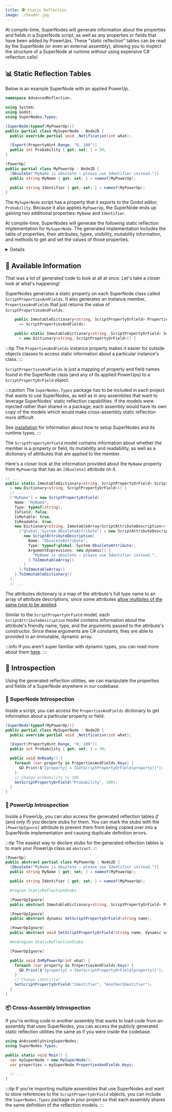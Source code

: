 ```yaml
---
title: 🕵️ Static Reflection
image: ./header.jpg
---
```


At compile-time, SuperNodes will generate information about the properties and fields in a SuperNode script, as well as any properties or fields that have been added by PowerUps. These "static reflection" tables can be read by the SuperNode (or even an external assembly), allowing you to inspect the structure of a SuperNode at runtime _without_ using expensive C# reflection calls!

## 📊 Static Reflection Tables

Below is an example SuperNode with an applied PowerUp.

```csharp
namespace AdvancedReflection;

using System;
using Godot;
using SuperNodes.Types;

[SuperNode(typeof(MyPowerUp))]
public partial class MySuperNode : Node2D {
  public override partial void _Notification(int what);

  [Export(PropertyHint.Range, "0, 100")]
  public int Probability { get; set; } = 50;
}

[PowerUp]
public partial class MyPowerUp : Node2D {
  [Obsolete("MyName is obsolete — please use Identifier instead.")]
  public string MyName { get; set; } = nameof(MyPowerUp);

  public string Identifier { get; set; } = nameof(MyPowerUp);
}
```

The `MySuperNode` script has a property that it exports to the Godot editor, `Probability`. Because it also applies `MyPowerUp`, the SuperNode ends up gaining two additional properties: `MyName` and `Identifier`.

At compile-time, SuperNodes will generate the following static reflection implementation for `MySuperNode`. The generated implementation includes the table of properties, their attributes, types, visibility, mutability information, and methods to get and set the values of those properties.

<Details summary={<summary><code>StaticReflectionExample.MySuperNode_Reflection.g.cs</code></summary>}>

```csharp
#nullable enable
using System;
using System.Collections.Generic;
using System.Collections.Immutable;
using Godot;
using SuperNodes.Types;

namespace StaticReflectionExample {
  partial class MySuperNode : ISuperNode {
    public ImmutableDictionary<string, ScriptPropertyOrField> PropertiesAndFields
      => ScriptPropertiesAndFields;

    public static ImmutableDictionary<string, ScriptPropertyOrField> ScriptPropertiesAndFields { get; }
      = new Dictionary<string, ScriptPropertyOrField>() {
      ["Identifier"] = new ScriptPropertyOrField(
        Name: "Identifier",
        Type: typeof(string),
        IsField: false,
        IsMutable: true,
        IsReadable: true,
        ImmutableDictionary<string, ImmutableArray<ScriptAttributeDescription>>.Empty
      ),
      ["MyName"] = new ScriptPropertyOrField(
        Name: "MyName",
        Type: typeof(string),
        IsField: false,
        IsMutable: true,
        IsReadable: true,
        new Dictionary<string, ImmutableArray<ScriptAttributeDescription>>() {
          ["global::System.ObsoleteAttribute"] = new ScriptAttributeDescription[] {
            new ScriptAttributeDescription(
              Name: "ObsoleteAttribute",
              Type: typeof(global::System.ObsoleteAttribute),
              ArgumentExpressions: new dynamic[] {
                "MyName is obsolete — please use Identifier instead.",
              }.ToImmutableArray()
            )
          }.ToImmutableArray()
        }.ToImmutableDictionary()
      ),
      ["Probability"] = new ScriptPropertyOrField(
        Name: "Probability",
        Type: typeof(int),
        IsField: false,
        IsMutable: true,
        IsReadable: true,
        new Dictionary<string, ImmutableArray<ScriptAttributeDescription>>() {
          ["global::Godot.ExportAttribute"] = new ScriptAttributeDescription[] {
            new ScriptAttributeDescription(
              Name: "ExportAttribute",
              Type: typeof(global::Godot.ExportAttribute),
              ArgumentExpressions: new dynamic[] {
                Godot.PropertyHint.Range, "0, 100",
              }.ToImmutableArray()
            )
          }.ToImmutableArray()
        }.ToImmutableDictionary()
      )
      }.ToImmutableDictionary();

    public TResult GetScriptPropertyOrFieldType<TResult>(
      string scriptProperty, ITypeReceiver<TResult> receiver
    ) => ReceiveScriptPropertyOrFieldType(scriptProperty, receiver);

    public static TResult ReceiveScriptPropertyOrFieldType<TResult>(
      string scriptProperty, ITypeReceiver<TResult> receiver
    ) {
      switch (scriptProperty) {
        case "Identifier":
          return receiver.Receive<string>();
        case "MyName":
          return receiver.Receive<string>();
        case "Probability":
          return receiver.Receive<int>();
        default:
          throw new System.ArgumentException(
            $"No field or property named '{scriptProperty}' was found on MySuperNode."
          );
      }
    }

    public dynamic GetScriptPropertyOrField(string scriptProperty) {
      switch (scriptProperty) {
        case "Identifier":
          return Identifier;
        case "MyName":
          return MyName;
        case "Probability":
          return Probability;
        default:
          throw new System.ArgumentException(
            $"No field or property named '{scriptProperty}' was found on MySuperNode."
          );
      }
    }

    public void SetScriptPropertyOrField(string scriptProperty, dynamic value) {
      switch (scriptProperty) {
        case "Identifier":
          Identifier = value;
          break;
        case "MyName":
          MyName = value;
          break;
        case "Probability":
          Probability = value;
          break;
        default:
          throw new System.ArgumentException(
            $"No field or property named '{scriptProperty}' was found on MySuperNode."
          );
      }
    }
  }
}
#nullable disable
```

</Details>

## 🎫 Available Information

That was a lot of generated code to look at all at once. Let's take a closer look at what's happening!

SuperNodes generates a static property on each SuperNode class called `ScriptPropertiesAndFields`. It also generates an instance member, `PropertiesAndFields` that just returns the value of `ScriptPropertiesAndFields`.

```csharp
    public ImmutableDictionary<string, ScriptPropertyOrField> PropertiesAndFields
      => ScriptPropertiesAndFields;

    public static ImmutableDictionary<string, ScriptPropertyOrField> ScriptPropertiesAndFields { get; }
      = new Dictionary<string, ScriptPropertyOrField>() {
```

:::tip
The `PropertiesAndFields` instance property makes it easier for outside objects classes to access static information about a particular instance's class.
:::

`ScriptPropertiesAndFields` is just a mapping of property and field names found in the SuperNode class (and any of its applied PowerUps) to a `ScriptPropertyOrField` object.

:::caution
The `SuperNodes.Types` package has to be included in each project that wants to use SuperNodes, as well as in any assemblies that want to leverage SuperNodes' static reflection capabilities. If the models were injected rather than shared in a package, each assembly would have its own copy of the models which would make cross-assembly static reflection more difficult.

See [installation][installation] for information about how to setup SuperNodes and its runtime types.
:::

The `ScriptPropertyOrField` model contains information about whether the member is a property or field, its mutability and readability, as well as a dictionary of attributes that are applied to the member.

Here's a closer look at the information provided about the `MyName` property from `MyPowerUp` that has an `[Obsolete]` attribute on it.

```csharp
// ...
public static ImmutableDictionary<string, ScriptPropertyOrField> ScriptPropertiesAndFields { get; }
  = new Dictionary<string, ScriptPropertyOrField>() {
  // ...
  ["MyName"] = new ScriptPropertyOrField(
    Name: "MyName",
    Type: typeof(string),
    IsField: false,
    IsMutable: true,
    IsReadable: true,
    new Dictionary<string, ImmutableArray<ScriptAttributeDescription>>() {
      ["global::System.ObsoleteAttribute"] = new ScriptAttributeDescription[] {
        new ScriptAttributeDescription(
          Name: "ObsoleteAttribute",
          Type: typeof(global::System.ObsoleteAttribute),
          ArgumentExpressions: new dynamic[] {
            "MyName is obsolete — please use Identifier instead.",
          }.ToImmutableArray()
        )
      }.ToImmutableArray()
    }.ToImmutableDictionary()
  ),
  // ...
```

The attributes dictionary is a map of the attribute's full type name to an array of attribute descriptions, since some attributes [allow multiples of the same type to be applied][multiple-attributes].

Similar to the `ScriptPropertyOrField` model, each `ScriptAttributeDescription` model contains information about the attribute's friendly name, type, and the arguments passed to the attribute's constructor. Since these arguments are C# constants, they are able to provided in an immutable, dynamic array.

:::info
If you aren't super familiar with dynamic types, you can read more about them [here][dynamic-types].
:::

## 🧐 Introspection

Using the generated reflection utilities, we can manipulate the properties and fields of a SuperNode anywhere in our codebase.

### 📜 SuperNode Introspection

Inside a script, you can access the `PropertiesAndFields` dictionary to get information about a particular property or field.

```csharp
[SuperNode(typeof(MyPowerUp))]
public partial class MySuperNode : Node2D {
  public override partial void _Notification(int what);

  [Export(PropertyHint.Range, "0, 100")]
  public int Probability { get; set; } = 50;

  public void OnReady() {
    foreach (var property in PropertiesAndFields.Keys) {
      GD.Print($"{property} = {GetScriptPropertyOrField(property)}");
    }
    // Change probability to 100
    SetScriptPropertyOrField("Probability", 100);
  }
}
```

### 🔋 PowerUp Introspection

Inside a PowerUp, you can also access the generated reflection tables _if_ (and only if) you declare stubs for them. You can mark the stubs with the `[PowerUpIgnore]` attribute to prevent them from being copied over into a SuperNode implementation and causing duplicate definition errors.

:::tip
The easiest way to declare stubs for the generated reflection tables is to mark your PowerUp class as `abstract`.
:::

```csharp
[PowerUp]
public abstract partial class MyPowerUp : Node2D {
  [Obsolete("MyName is obsolete — please use Identifier instead.")]
  public string MyName { get; set; } = nameof(MyPowerUp);

  public string Identifier { get; set; } = nameof(MyPowerUp);

  #region StaticReflectionStubs

  [PowerUpIgnore]
  public abstract ImmutableDictionary<string, ScriptPropertyOrField> PropertiesAndFields { get; }

  [PowerUpIgnore]
  public abstract dynamic GetScriptPropertyOrField(string name);

  [PowerUpIgnore]
  public abstract void SetScriptPropertyOrField(string name, dynamic value);

  #endregion StaticReflectionStubs

  [PowerUpIgnore]

  public void OnMyPowerUp(int what) {
    foreach (var property in PropertiesAndFields.Keys) {
      GD.Print($"{property} = {GetScriptPropertyOrField(property)}");
    }
    // Change identifier
    SetScriptPropertyOrField("Identifier", "AnotherIdentifier");
  }
}
```

### 📦 Cross-Assembly Introspection

If you're writing code in another assembly that wants to load code from an assembly that uses SuperNodes, you can access the publicly generated static reflection utilities the same as if you were inside the codebase.

```csharp
using AnAssemblyUsingSuperNodes;
using SuperNodes.Types;

public static void Main() {
  var mySuperNode = new MySuperNode();
  var properties = mySuperNode.PropertiesAndFields.Keys;

  // ...
}
```

:::tip
If you're importing multiple assemblies that use SuperNodes and want to store references to the `ScriptPropertyOrField` objects, you can include the `SuperNodes.Types` package in your project so that each assembly shares the same definition of the reflection models.
:::

[installation]: ./installation
[multiple-attributes]: https://learn.microsoft.com/en-us/dotnet/api/system.attributeusageattribute.allowmultiple
[dynamic-types]: https://learn.microsoft.com/en-us/dotnet/csharp/advanced-topics/interop/using-type-dynamic
